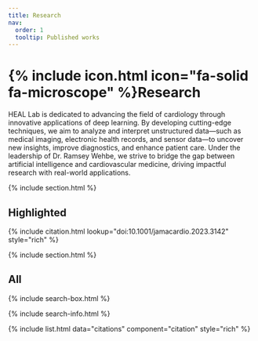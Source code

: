 ```yaml
---
title: Research
nav:
  order: 1
  tooltip: Published works
---
```


# {% include icon.html icon="fa-solid fa-microscope" %}Research

HEAL Lab is dedicated to advancing the field of cardiology through innovative applications of deep learning. By developing cutting-edge techniques, we aim to analyze and interpret unstructured data—such as medical imaging, electronic health records, and sensor data—to uncover new insights, improve diagnostics, and enhance patient care. Under the leadership of Dr.
Ramsey Wehbe, we strive to bridge the gap between artificial intelligence and cardiovascular medicine, driving impactful research with real-world applications.

{% include section.html %}

## Highlighted

{% include citation.html lookup="doi:10.1001/jamacardio.2023.3142" style="rich" %}

{% include section.html %}

## All

{% include search-box.html %}

{% include search-info.html %}

{% include list.html data="citations" component="citation" style="rich" %}
